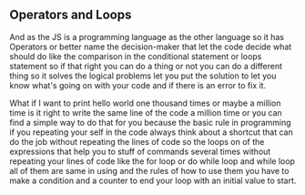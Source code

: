 ## Operators and Loops

And as the JS is a programming language as the other language so it has Operators or better name the decision-maker that let the code decide what should do like the comparison in the conditional statement or loops statement so if that right you can do a thing or not you can do a different thing so it solves the logical problems let you put the solution to let you know what's going on with your code and if there is an error to fix it.

What if I want to print hello world one thousand times or maybe a million time is it right to write the same line of the code a million time or you can find a simple way to do that for you because the basic rule in programming if you repeating your self in the code always think about a shortcut that can do the job without repeating the lines of code
so the loops on of the expressions that help you to stuff of commands several times without repeating your lines of code like the for loop or do while loop and while loop all of them are same in using and the rules of how to use them you have to make a condition and a counter to end your loop with an initial value to start.